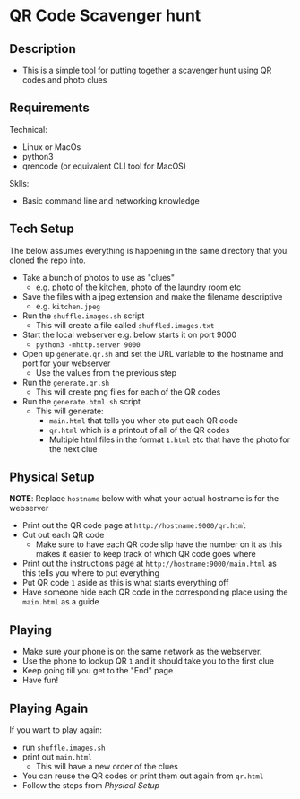 # QR Code Scavenger hunt

## Description

* This is a simple tool for putting together a scavenger hunt using QR codes and photo clues

## Requirements

Technical:

* Linux or MacOs
* python3
* qrencode (or equivalent CLI tool for MacOS)

Sklls:

* Basic command line and networking knowledge
  
## Tech Setup

The below assumes everything is happening in the same directory that you cloned the repo into.

* Take a bunch of photos to use as "clues"
    * e.g. photo of the kitchen, photo of the laundry room etc
* Save the files with a jpeg extension and make the filename descriptive 
    * e.g. `kitchen.jpeg`
* Run the `shuffle.images.sh` script
    * This will create a file called `shuffled.images.txt`
* Start the local webserver e.g. below starts it on port 9000
    * `python3 -mhttp.server 9000`
* Open up `generate.qr.sh` and set the URL variable to the hostname and port for your webserver
    * Use the values from the previous step
* Run the `generate.qr.sh`
    * This will create png files for each of the QR codes
* Run the `generate.html.sh` script
    * This will generate:
        * `main.html` that tells you wher eto put each QR code
        * `qr.html` which is a printout of all of the QR codes
        * Multiple html files in the format `1.html` etc that have the photo for the next clue


## Physical Setup

**NOTE**: Replace `hostname` below with what your actual hostname is for the webserver

* Print out the QR code page at `http://hostname:9000/qr.html`
* Cut out each QR code
    * Make sure to have each QR code slip have the number on it as this makes it easier to keep track of which QR code goes where
* Print out the instructions page at `http://hostname:9000/main.html` as this tells you where to put everything
* Put QR code `1` aside as this is what starts everything off
* Have someone hide each QR code in the corresponding place using the `main.html` as a guide

## Playing

* Make sure your phone is on the same network as the webserver. 
* Use the phone to lookup QR `1` and it should take you to the first clue
* Keep going till you get to the "End" page
* Have fun!

## Playing Again

If you want to play again:

* run `shuffle.images.sh`
* print out `main.html`
    * This will have a new order of the clues
* You can reuse the QR codes or print them out again from `qr.html`
* Follow the steps from *Physical Setup*
